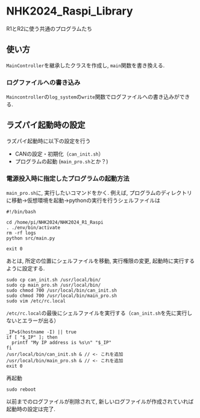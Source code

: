 # NHK2024_Raspi_Library
R1とR2に使う共通のプログラムたち

## 使い方
`MainController`を継承したクラスを作成し, `main`関数を書き換える. 

### ログファイルへの書き込み
`Maincontroller`の`log_system`の`write`関数でログファイルへの書き込みができる. 

## ラズパイ起動時の設定
ラズパイ起動時に以下の設定を行う
- CANの設定・初期化（`can_init.sh`）
- プログラムの起動 (`main_pro.sh`とか？)

### 電源投入時に指定したプログラムの起動方法
`main_pro.sh`に, 実行したいコマンドをかく. 例えば, プログラムのディレクトリに移動→仮想環境を起動→pythonの実行を行うシェルファイルは
```
#!/bin/bash

cd /home/pi/NHK2024/NHK2024_R1_Raspi
. ./env/bin/activate
rm -rf logs
python src/main.py

exit 0
```

あとは, 所定の位置にシェルファイルを移動, 実行権限の変更, 起動時に実行するように設定する.
```
sudo cp can_init.sh /usr/local/bin/
sudo cp main_pro.sh /usr/local/bin/
sudo chmod 700 /usr/local/bin/can_init.sh
sudo chmod 700 /usr/local/bin/main_pro.sh
sudo vim /etc/rc.local
```
`/etc/rc.local`の最後にシェルファイルを実行する（`can_init.sh`を先に実行しないとエラーが出る）
```
_IP=$(hostname -I) || true
if [ "$_IP" ]; then
  printf "My IP address is %s\n" "$_IP"
fi
/usr/local/bin/can_init.sh & // <- これを追加
/usr/local/bin/main_pro.sh & // <- これを追加
exit 0
```
再起動
```
sudo reboot
```
以前までのログファイルが削除されて, 新しいログファイルが作成されていれば起動時の設定は完了. 